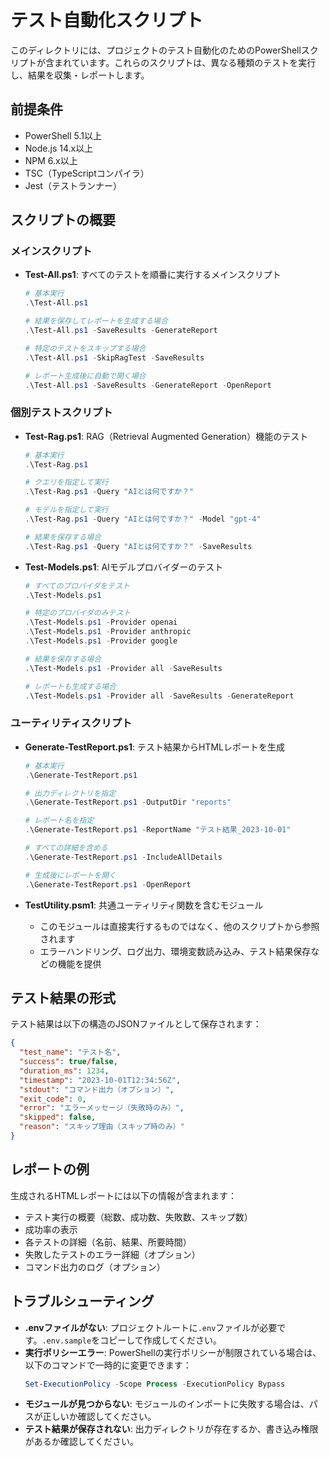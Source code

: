 # テスト自動化スクリプト

このディレクトリには、プロジェクトのテスト自動化のためのPowerShellスクリプトが含まれています。これらのスクリプトは、異なる種類のテストを実行し、結果を収集・レポートします。

## 前提条件

- PowerShell 5.1以上
- Node.js 14.x以上
- NPM 6.x以上
- TSC（TypeScriptコンパイラ）
- Jest（テストランナー）

## スクリプトの概要

### メインスクリプト

- **Test-All.ps1**: すべてのテストを順番に実行するメインスクリプト
  ```powershell
  # 基本実行
  .\Test-All.ps1
  
  # 結果を保存してレポートを生成する場合
  .\Test-All.ps1 -SaveResults -GenerateReport
  
  # 特定のテストをスキップする場合
  .\Test-All.ps1 -SkipRagTest -SaveResults
  
  # レポート生成後に自動で開く場合
  .\Test-All.ps1 -SaveResults -GenerateReport -OpenReport
  ```

### 個別テストスクリプト

- **Test-Rag.ps1**: RAG（Retrieval Augmented Generation）機能のテスト
  ```powershell
  # 基本実行
  .\Test-Rag.ps1
  
  # クエリを指定して実行
  .\Test-Rag.ps1 -Query "AIとは何ですか？"
  
  # モデルを指定して実行
  .\Test-Rag.ps1 -Query "AIとは何ですか？" -Model "gpt-4"
  
  # 結果を保存する場合
  .\Test-Rag.ps1 -Query "AIとは何ですか？" -SaveResults
  ```

- **Test-Models.ps1**: AIモデルプロバイダーのテスト
  ```powershell
  # すべてのプロバイダをテスト
  .\Test-Models.ps1
  
  # 特定のプロバイダのみテスト
  .\Test-Models.ps1 -Provider openai
  .\Test-Models.ps1 -Provider anthropic
  .\Test-Models.ps1 -Provider google
  
  # 結果を保存する場合
  .\Test-Models.ps1 -Provider all -SaveResults
  
  # レポートも生成する場合
  .\Test-Models.ps1 -Provider all -SaveResults -GenerateReport
  ```

### ユーティリティスクリプト

- **Generate-TestReport.ps1**: テスト結果からHTMLレポートを生成
  ```powershell
  # 基本実行
  .\Generate-TestReport.ps1
  
  # 出力ディレクトリを指定
  .\Generate-TestReport.ps1 -OutputDir "reports"
  
  # レポート名を指定
  .\Generate-TestReport.ps1 -ReportName "テスト結果_2023-10-01"
  
  # すべての詳細を含める
  .\Generate-TestReport.ps1 -IncludeAllDetails
  
  # 生成後にレポートを開く
  .\Generate-TestReport.ps1 -OpenReport
  ```

- **TestUtility.psm1**: 共通ユーティリティ関数を含むモジュール
  - このモジュールは直接実行するものではなく、他のスクリプトから参照されます
  - エラーハンドリング、ログ出力、環境変数読み込み、テスト結果保存などの機能を提供

## テスト結果の形式

テスト結果は以下の構造のJSONファイルとして保存されます：

```json
{
  "test_name": "テスト名",
  "success": true/false,
  "duration_ms": 1234,
  "timestamp": "2023-10-01T12:34:56Z",
  "stdout": "コマンド出力（オプション）",
  "exit_code": 0,
  "error": "エラーメッセージ（失敗時のみ）",
  "skipped": false,
  "reason": "スキップ理由（スキップ時のみ）"
}
```

## レポートの例

生成されるHTMLレポートには以下の情報が含まれます：

- テスト実行の概要（総数、成功数、失敗数、スキップ数）
- 成功率の表示
- 各テストの詳細（名前、結果、所要時間）
- 失敗したテストのエラー詳細（オプション）
- コマンド出力のログ（オプション）

## トラブルシューティング

- **.envファイルがない**: プロジェクトルートに`.env`ファイルが必要です。`.env.sample`をコピーして作成してください。
- **実行ポリシーエラー**: PowerShellの実行ポリシーが制限されている場合は、以下のコマンドで一時的に変更できます：
  ```powershell
  Set-ExecutionPolicy -Scope Process -ExecutionPolicy Bypass
  ```
- **モジュールが見つからない**: モジュールのインポートに失敗する場合は、パスが正しいか確認してください。
- **テスト結果が保存されない**: 出力ディレクトリが存在するか、書き込み権限があるか確認してください。 